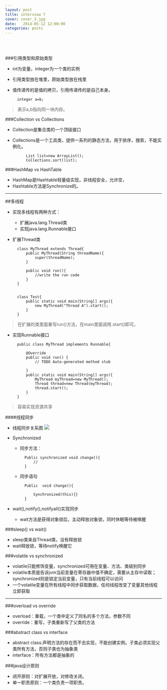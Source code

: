 ```yaml
---
layout: post
title: interview 7
cover: cover_3.jpg
date:   2014-05-12 12:00:00
categories: posts
---
```

<br/>
<br/>



###引用类型和原始类型
+ int为变量，integer为一个类的实例
+ 引用类型放在堆里，原始类型放在栈里
+ 值传递传的是值的拷贝，引用传递传的是自己本身。

		integer a=b;
>表示a,b指向同一块内存。

###Collection vs Collections
+ Collection是集合类的一个顶级接口
+ Collections是一个工具类，提供一系列的静态方法，用于排序，搜索，不能实例化。

			List list=new ArrayList();
			Collections.sort(list);

###HashMap vs HashTable
+ HashMap是Hashtable轻量级实现，非线程安全，允许空，
+ Hashtable方法是Synchronize的。



---

##多线程
+ 实现多线程有两种方式：
	+ 扩展java.lang.Thread类
	+ 实现java.lang.Runnable接口 


+ 扩展Thread类
		
		class MyThread extends Thread{
			public MyThread(String threadName){
				super(threadName);
			}
			
			public void run(){
				//write the run code
			}
		}
		
		
		class Test{
			public static void main(String[] args){
				new MyThread("Thread A").start();
			}
		}
>在扩展的类里面重写run()方法，在main里面调用.start()即可。

+ 实现Runnable接口

		public class MyThread implements Runnable{
		
			@Override
			public void run() {
				// TODO Auto-generated method stub
				
			}
			public static void main(String[] args){
				MyThread myThread=new MyThread();
				Thread thread=new Thread(myThread);
				thread.start();
			}
		}

>容易实现资源共享

####线程同步

+ 线程同步关系图
![](http://dl2.iteye.com/upload/attachment/0085/7901/cd151699-2879-319d-ac2d-c15da91e03e6.jpg)


+ Synchronized
	+ 同步方法：

	
			Public synchronized void change(){
				//
			}
	+ 同步语句
	
			Public  void change(){
				
				Synchronized(this){}
			}

+ wait(),notify(),notifyall()实现同步
	+ wait方法是获得对象锁后，主动释放对象锁，同时休眠等待被唤醒


###sleep() vs wait()
+ sleep类来自Thread类，没有释放锁
+ wait释放锁，等待notify唤醒它


###volatile vs synchronized
+ volatile只能修饰变量，synchronized可用在变量、方法、类级别同步
+ volatile本质是告诉jvm当前变量在寄存器中值不确定，需要从主存中读取；synchronized则是锁定当前变量，只有当前线程可以访问
+ 一个volatile变量在所有线程中同步获取数据，任何线程改变了变量其他线程立即获取


---





###overload vs override
+ overload：重载，一个类中定义了同名的多个方法，参数不同
+ override：重写，子类重新写了父类的方法

###abstract class vs interface
+ abstract class:声明方法的存在而不去实现，不能创建实例。子类必须实现父类所有方法，否则子类也为抽象类
+ interface：所有方法都是抽象的

###java设计原则
+ 闭开原则：对扩展开放，对修改关闭。
+ 单一职责原则：一个类负责一项职责。